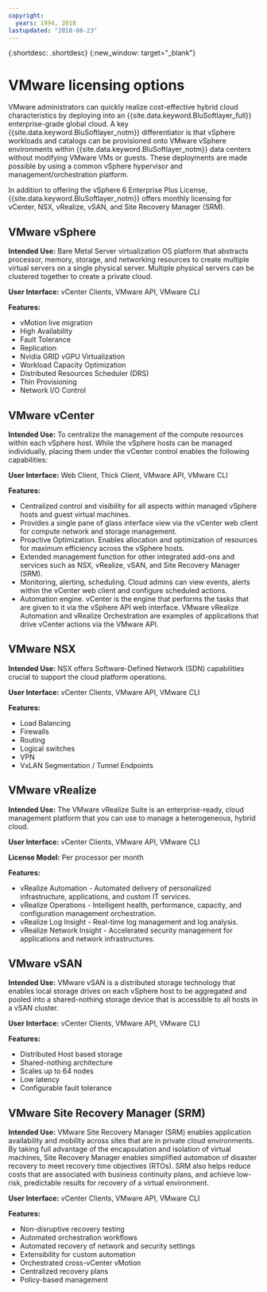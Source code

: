 ```yaml
---
copyright:
  years: 1994, 2018
lastupdated: "2018-08-23"
---
```


{:shortdesc: .shortdesc}
{:new_window: target="_blank"}

# VMware licensing options 

VMware administrators can quickly realize cost-effective hybrid cloud characteristics by deploying into an {{site.data.keyword.BluSoftlayer_full}} enterprise-grade global cloud. A key {{site.data.keyword.BluSoftlayer_notm}} differentiator is that vSphere workloads and catalogs can be provisioned onto VMware vSphere environments within {{site.data.keyword.BluSoftlayer_notm}} data centers without modifying VMware VMs or guests. These deployments are made possible by using a common vSphere hypervisor and management/orchestration platform.

In addition to offering the vSphere 6 Enterprise Plus License, {{site.data.keyword.BluSoftlayer_notm}} offers monthly licensing for vCenter, NSX, vRealize, vSAN, and Site Recovery Manager (SRM).

## VMware vSphere

**Intended Use:** Bare Metal Server virtualization OS platform that abstracts processor, memory, storage, and networking resources to create multiple virtual servers on a single physical server. Multiple physical servers can be clustered together to create a private cloud.

**User Interface:** vCenter Clients, VMware API, VMware CLI

**Features:**
* vMotion live migration
* High Availability
* Fault Tolerance
* Replication
* Nvidia GRID vGPU Virtualization
* Workload Capacity Optimization
* Distributed Resources Scheduler (DRS)
* Thin Provisioning
* Network I/O Control

## VMware vCenter

**Intended Use:** To centralize the management of the compute resources within each vSphere host. While the vSphere hosts can be managed individually, placing them under the vCenter control enables the following capabilities:

**User Interface:** Web Client, Thick Client, VMware API, VMware CLI

**Features:**
* Centralized control and visibility for all aspects within managed vSphere hosts and guest virtual machines.
* Provides a single pane of glass interface view via the vCenter web client for compute network and storage management.
* Proactive Optimization. Enables allocation and optimization of resources for maximum efficiency across the vSphere hosts.
* Extended management function for other integrated add-ons and services such as NSX, vRealize, vSAN, and Site Recovery Manager (SRM).
* Monitoring, alerting, scheduling. Cloud admins can view events, alerts within the vCenter web client and configure scheduled actions.
* Automation engine. vCenter is the engine that performs the tasks that are given to it via the vSphere API web interface. VMware vRealize Automation and vRealize Orchestration are examples of applications that drive vCenter actions via the VMware API.

## VMware NSX

**Intended Use:** NSX offers Software-Defined Network (SDN) capabilities crucial to support the cloud platform operations.

**User Interface:** vCenter Clients, VMware API, VMware CLI

**Features:**
* Load Balancing
* Firewalls
* Routing
* Logical switches
* VPN
* VxLAN Segmentation / Tunnel Endpoints

## VMware vRealize

**Intended Use:** The VMware vRealize Suite is an enterprise-ready, cloud management platform that you can use to manage a heterogeneous, hybrid cloud.

**User Interface:** vCenter Clients, VMware API, VMware CLI

**License Model:** Per processor per month

**Features:**
* vRealize Automation - Automated delivery of personalized infrastructure, applications, and custom IT services.
* vRealize Operations - Intelligent health, performance, capacity, and configuration management orchestration.
* vRealize Log Insight - Real-time log management and log analysis.
* vRealize Network Insight - Accelerated security management for applications and network infrastructures.

## VMware vSAN

**Intended Use:** VMware vSAN is a distributed storage technology that enables local storage drives on each vSphere host to be aggregated and pooled into a shared-nothing storage device that is accessible to all hosts in a vSAN cluster.

**User Interface:** vCenter Clients, VMware API, VMware CLI

**Features:**
* Distributed Host based storage
* Shared-nothing architecture
* Scales up to 64 nodes
* Low latency
* Configurable fault tolerance

## VMware Site Recovery Manager (SRM)

**Intended Use:** VMware Site Recovery Manager (SRM) enables application availability and mobility across sites that are in private cloud environments. By taking full advantage of the encapsulation and isolation of virtual machines, Site Recovery Manager enables simplified automation of disaster recovery to meet recovery time objectives (RTOs). SRM also helps reduce costs that are associated with business continuity plans, and achieve low-risk, predictable results for recovery of a virtual environment.

**User Interface:** vCenter Clients, VMware API, VMware CLI

**Features:**
* Non-disruptive recovery testing
* Automated orchestration workflows
* Automated recovery of network and security settings
* Extensibility for custom automation
* Orchestrated cross-vCenter vMotion
* Centralized recovery plans
* Policy-based management
